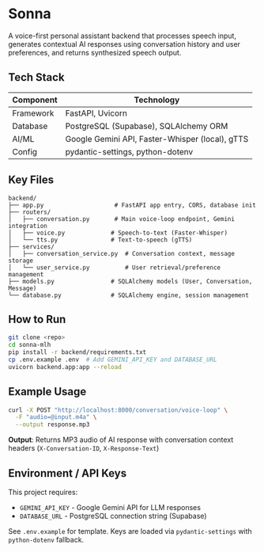 # Sonna

A voice-first personal assistant backend that processes speech input, generates contextual AI responses using conversation history and user preferences, and returns synthesized speech output.

## Tech Stack

| Component | Technology |
|-----------|-----------|
| Framework | FastAPI, Uvicorn |
| Database | PostgreSQL (Supabase), SQLAlchemy ORM |
| AI/ML | Google Gemini API, Faster-Whisper (local), gTTS |
| Config | pydantic-settings, python-dotenv |

## Key Files

```
backend/
├── app.py                    # FastAPI app entry, CORS, database init
├── routers/
│   ├── conversation.py       # Main voice-loop endpoint, Gemini integration
│   ├── voice.py             # Speech-to-text (Faster-Whisper)
│   └── tts.py               # Text-to-speech (gTTS)
├── services/
│   ├── conversation_service.py  # Conversation context, message storage
│   └── user_service.py          # User retrieval/preference management
├── models.py                # SQLAlchemy models (User, Conversation, Message)
└── database.py              # SQLAlchemy engine, session management
```

## How to Run

```bash
git clone <repo>
cd sonna-mlh
pip install -r backend/requirements.txt
cp .env.example .env  # Add GEMINI_API_KEY and DATABASE_URL
uvicorn backend.app:app --reload
```

## Example Usage

```bash
curl -X POST "http://localhost:8000/conversation/voice-loop" \
  -F "audio=@input.m4a" \
  --output response.mp3
```

**Output**: Returns MP3 audio of AI response with conversation context headers (`X-Conversation-ID`, `X-Response-Text`)

## Environment / API Keys

This project requires:
- `GEMINI_API_KEY` - Google Gemini API for LLM responses
- `DATABASE_URL` - PostgreSQL connection string (Supabase)

See `.env.example` for template. Keys are loaded via `pydantic-settings` with `python-dotenv` fallback.